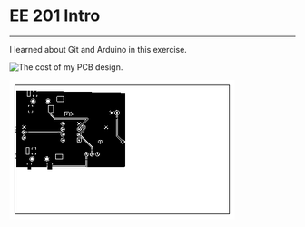 # EE 201 Intro
- - -
I learned about Git and Arduino in this exercise.

![The cost of my PCB design.](./PCB_Design_Cost.png)

![The actual diagram of my PCB Board.](./PCB_Diagram.png)
